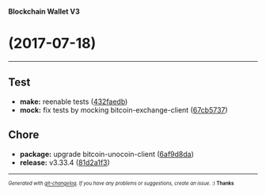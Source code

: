 __Blockchain Wallet V3__

#   (2017-07-18)



---

## Test

- **make:** reenable tests
  ([432faedb](https://github.com/blockchain/My-Wallet-V3/commit/432faedb9f2555060f366338bb7e7e67e98271ab))
- **mock:** fix tests by mocking bitcoin-exchange-client
  ([67cb5737](https://github.com/blockchain/My-Wallet-V3/commit/67cb5737d4c3d50cfee4a7d75e1a4da0b67d01a6))


## Chore

- **package:** upgrade bitcoin-unocoin-client
  ([6af9d8da](https://github.com/blockchain/My-Wallet-V3/commit/6af9d8da355e2920ffbe632ce50ceb351678d0a9))
- **release:** v3.33.4
  ([81d2a1f3](https://github.com/blockchain/My-Wallet-V3/commit/81d2a1f37ef250295aba4b219c5a8797a403863a))



---
<sub><sup>*Generated with [git-changelog](https://github.com/rafinskipg/git-changelog). If you have any problems or suggestions, create an issue.* :) **Thanks** </sub></sup>